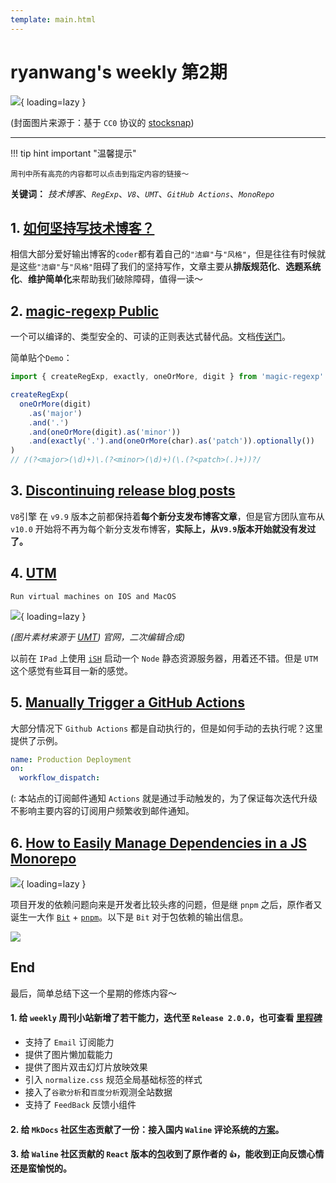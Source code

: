 ```yaml
---
template: main.html
---
```


# ryanwang's weekly 第2期

![](https://to-out-use.oss-cn-hangzhou.aliyuncs.com/common/QXMTCH.jpg?x-oss-process=image/auto-orient,1/interlace,1/quality,q_90/format,webp){ loading=lazy }


(封面图片来源于：基于 `CC0` 协议的 [stocksnap](https://stocksnap.io/photo/street-desert-WIJKB8LQG8))

------

!!! tip hint important "温馨提示"

    周刊中所有高亮的内容都可以点击到指定内容的链接～

**关键词：** *技术博客*、*`RegExp`*、*`V8`*、*`UMT`*、*`GitHub Actions`*、*`MonoRepo`*

## 1. [如何坚持写技术博客？](https://zhuanlan.zhihu.com/p/497150220)

相信大部分爱好输出博客的`coder`都有着自己的`"洁癖"`与`"风格"`，但是往往有时候就是这些`"洁癖"`与`"风格"`阻碍了我们的坚持写作，文章主要从**排版规范化**、**选题系统化**、**维护简单化**来帮助我们破除障碍，值得一读～

## 2. [magic-regexp Public](https://github.com/danielroe/magic-regexp)

一个可以编译的、类型安全的、可读的正则表达式替代品。文档[传送门](https://magic-regexp.roe.dev/)。

简单贴个`Demo`：

```ts
import { createRegExp, exactly, oneOrMore, digit } from 'magic-regexp'

createRegExp(
  oneOrMore(digit)
    .as('major')
    .and('.')
    .and(oneOrMore(digit).as('minor'))
    .and(exactly('.').and(oneOrMore(char).as('patch')).optionally())
)
// /(?<major>(\d)+)\.(?<minor>(\d)+)(\.(?<patch>(.)+))?/

```

## 3. [Discontinuing release blog posts](https://v8.dev/blog/discontinuing-release-posts)

`V8`引擎 在 `v9.9` 版本之前都保持着**每个新分支发布博客文章**，但是官方团队宣布从 `v10.0` 开始将不再为每个新分支发布博客，**实际上，从`V9.9`版本开始就没有发过了。**

## 4. [UTM](https://getutm.app/)

`Run virtual machines on IOS and MacOS`

![](https://to-out-use.oss-cn-hangzhou.aliyuncs.com/common/N86quG.png?x-oss-process=image/auto-orient,1/interlace,1/quality,q_90/format,webp){ loading=lazy }

*(图片素材来源于 [UMT](https://getutm.app/)) 官网，二次编辑合成)*

以前在 `IPad` 上使用 [`iSH`](https://github.com/ish-app/ish) 启动一个 `Node` 静态资源服务器，用着还不错。但是 `UTM` 这个感觉有些耳目一新的感觉。

## 5. [Manually Trigger a GitHub Actions](https://levelup.gitconnected.com/how-to-manually-trigger-a-github-actions-workflow-4712542f1960)

大部分情况下 `Github Actions` 都是自动执行的，但是如何手动的去执行呢？这里提供了示例。

```yml
name: Production Deployment
on: 
  workflow_dispatch:
```
(: 本站点的订阅邮件通知 `Actions` 就是通过手动触发的，为了保证每次迭代升级不影响主要内容的订阅用户频繁收到邮件通知。

## 6. [How to Easily Manage Dependencies in a JS Monorepo](https://blog.bitsrc.io/how-to-easily-manage-dependencies-in-a-js-monorepo-6216bd6621ea)

![](https://to-out-use.oss-cn-hangzhou.aliyuncs.com/common/Fx2BYB.jpg?x-oss-process=image/auto-orient,1/interlace,1/quality,q_90/format,webp){ loading=lazy }

项目开发的依赖问题向来是开发者比较头疼的问题，但是继 `pnpm` 之后，原作者又诞生一大作 [`Bit`](https://bit.cloud/blog/painless-monorepo-dependency-management-with-bit-l4f9fzyw) + [`pnpm`](https://bit.cloud/blog/painless-monorepo-dependency-management-with-bit-l4f9fzyw)。以下是 `Bit` 对于包依赖的输出信息。

![](https://to-out-use.oss-cn-hangzhou.aliyuncs.com/common/OHFA7z.png?x-oss-process=image/auto-orient,1/interlace,1/quality,q_90/format,webp)

## End

最后，简单总结下这一个星期的修炼内容～

#### 1. 给 `weekly` 周刊小站新增了若干能力，迭代至 `Release 2.0.0`，也可查看 [里程碑](/LANDMARK/)

- 支持了 `Email` 订阅能力
- 提供了图片懒加载能力
- 提供了图片双击幻灯片放映效果
- 引入 `normalize.css` 规范全局基础标签的样式
- 接入了`谷歌分析`和`百度分析`观测全站数据
- 支持了 `FeedBack` 反馈小组件 

#### 2. 给 `MkDocs` 社区生态贡献了一份：接入国内 `Waline` 评论系统的[方案](https://github.com/squidfunk/mkdocs-material/discussions/4166)。

#### 3. 给 `Waline` 社区贡献的 `React` 版本的[包](https://montage.bigdreamer.cc/components/mit/react-waline-client)收到了原作者的 `👍`，能收到正向反馈心情还是蛮愉悦的。
